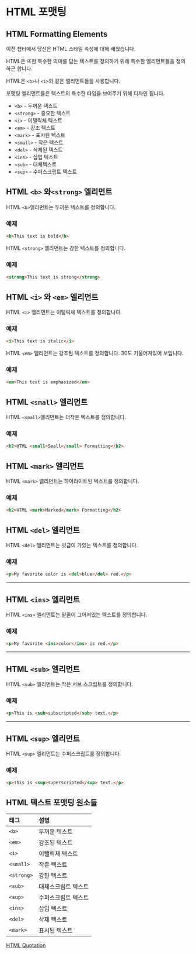 # HTML 포맷팅

## HTML Formatting Elements

이전 챕터에서 당신은 HTML 스타일 속성에 대해 배웠습니다.

HTML은 또한 특수한 의미를 담는 텍스트를 정의하기 위해 특수한 엘리먼트들을 정의하곤 합니다.

HTML은 `<b>`나 `<i>`와 같은 엘리먼트들을 사용합니다.

포맷팅 엘리먼트들은 텍스트의 특수한 타입을 보여주기 위해 디자인 됩니다.

- `<b>` - 두꺼운 텍스트	
- `<strong>` - 중요한 텍스트
- `<i>` - 이탤릭체 텍스트
- `<em>` - 강조 텍스트
- `<mark>` - 표시된 텍스트
- `<small>` - 작은 텍스트
- `<del>` - 삭제된 텍스트
- `<ins>` - 삽입 텍스트
- `<sub>` - 대체텍스트
- `<sup>` - 수퍼스크립트 텍스트



## HTML `<b>` 와`<strong>` 엘리먼트

HTML `<b>`엘리먼트는 두꺼운 텍스트를 정의합니다. 

### 예제

```html
<b>This text is bold</b>
```

HTML `<strong>` 엘리먼트는 강한 텍스트를 정의합니다.

### 예제

```html
<strong>This text is strong</strong>
```



## HTML `<i>` 와 `<em>` 엘리먼트

HTML `<i>` 엘리먼트는 이탤릭체 텍스트를 정의합니다.

### 예제

```html
<i>This text is italic</i>
```



HTML `<em>` 엘리먼트는 강조된 텍스트를 정의합니다. 30도 기울어져있어 보입니다.

### 예제

```html
<em>This text is emphasized</em>
```



## HTML `<small>` 엘리먼트

HTML `<small>`엘리먼트는 더작은 텍스트를 정의합니다.

### 예제

```html
<h2>HTML <small>Small</small> Formatting</h2>
```



## HTML `<mark>` 엘리먼트

HTML `<mark>` 엘리먼트는 하이라이트된 텍스트를 정의합니다.

### 예제

```html
<h2>HTML <mark>Marked</mark> Formatting</h2>
```



## HTML `<del>`  엘리먼트

HTML `<del>` 엘리먼트는 빗금이 가있는 텍스트를 정의합니다.

### 예제

```html
<p>My favorite color is <del>blue</del> red.</p>
```



------

## HTML `<ins>` 엘리먼트

HTML `<ins>` 엘리먼트는 밑줄이 그어져있는 텍스트를 정의합니다.

### 예제

```html
<p>My favorite <ins>color</ins> is red.</p>
```



------

## HTML `<sub>` 엘리먼트

HTML `<sub>` 엘리먼트는 작은 서브 스크립트를 정의합니다.

### 예제

```html
<p>This is <sub>subscripted</sub> text.</p>
```



------

## HTML `<sup>` 엘리먼트

HTML `<sup>` 엘리먼트는 수퍼스크립트를 정의합니다.

### 예제

```html
<p>This is <sup>superscripted</sup> text.</p>
```



## HTML 텍스트 포맷팅 원소들

| 태그       | 설명                |
| :--------- | :------------------ |
| `<b>`      | 두꺼운 텍스트       |
| `<em>`     | 강조된 텍스트       |
| `<i>`      | 이탤릭체 텍스트     |
| `<small>`  | 작은 텍스트         |
| `<strong>` | 강한 텍스트         |
| `<sub>`    | 대체스크립트 텍스트 |
| `<sup>`    | 수퍼스크립트 텍스트 |
| `<ins>`    | 삽입 텍스트         |
| `<del>`    | 삭제 텍스트         |
| `<mark>`   | 표시된 텍스트       |

[HTML Quotation](./HTML_quotation.md)





